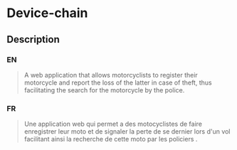 # Device-chain

## Description

### EN
> A web application that allows motorcyclists to register their motorcycle and report the loss of the latter in case of theft, thus facilitating the search for the motorcycle by the police.

### FR 
> Une application web qui permet a des motocyclistes de faire enregistrer  leur moto et de signaler la perte de se dernier lors d'un vol facilitant ainsi la recherche de cette moto par les policiers .
